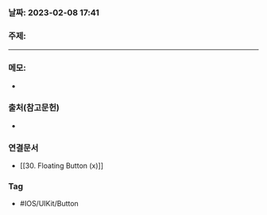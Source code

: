 ### 날짜: 2023-02-08 17:41

### 주제: 
---
### 메모: 
- 

### 출처(참고문헌) 
- 

### 연결문서 
- [[30. Floating Button (x)]]

### Tag
- #IOS/UIKit/Button 